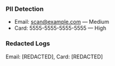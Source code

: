 ### PII Detection
- Email: scan@example.com — Medium
- Card: 5555-5555-5555-5555 — High

### Redacted Logs
Email: [REDACTED], Card: [REDACTED]
